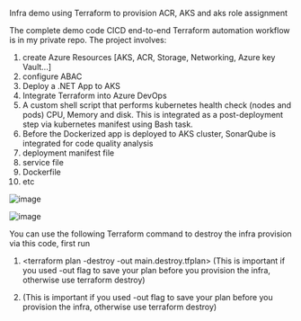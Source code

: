 Infra demo using Terraform to provision ACR, AKS and aks role assignment


The complete demo code CICD end-to-end Terraform automation workflow is in my private repo.  The project involves:

1. create Azure Resources [AKS, ACR, Storage, Networking, Azure key Vault...]
2. configure ABAC
3. Deploy a .NET App to AKS
4. Integrate Terraform into Azure DevOps
5. A custom shell script that performs kubernetes health check (nodes and pods) CPU, Memory and disk. This is integrated as a post-deployment step via kubernetes manifest using Bash task.
6.  Before the Dockerized app is deployed to AKS cluster, SonarQube is integrated for code quality analysis
7. deployment manifest file
8. service file
9. Dockerfile
10. etc


![image](https://github.com/user-attachments/assets/04cc2373-dc49-4676-806c-665696787fa0)


![image](https://github.com/user-attachments/assets/ac3cc0ed-940b-494f-baa3-ac8391becb2e)



You can use the following Terraform command to destroy the infra provision via this code, first run

1. <terraform plan -destroy -out main.destroy.tfplan>   (This is important if you used -out flag to save your plan before you provision the infra, otherwise use terraform destroy)

2. <terraform apply main.destroy.tfplan>   (This is important if you used -out flag to save your plan before you provision the infra, otherwise use terraform destroy)   
